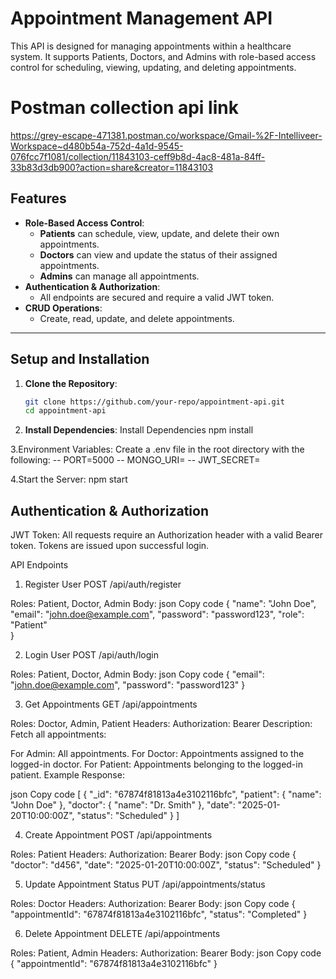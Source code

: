 # Appointment Management API

This API is designed for managing appointments within a healthcare system. It supports Patients, Doctors, and Admins with role-based access control for scheduling, viewing, updating, and deleting appointments.

# Postman collection api link

https://grey-escape-471381.postman.co/workspace/Gmail-%2F-Intelliveer-Workspace~d480b54a-752d-4a1d-9545-076fcc7f1081/collection/11843103-ceff9b8d-4ac8-481a-84ff-33b83d3db900?action=share&creator=11843103

## Features
- **Role-Based Access Control**:
  - **Patients** can schedule, view, update, and delete their own appointments.
  - **Doctors** can view and update the status of their assigned appointments.
  - **Admins** can manage all appointments.
- **Authentication & Authorization**:
  - All endpoints are secured and require a valid JWT token.
- **CRUD Operations**:
  - Create, read, update, and delete appointments.

---

## Setup and Installation

1. **Clone the Repository**:
   ```bash
   git clone https://github.com/your-repo/appointment-api.git
   cd appointment-api

2. **Install Dependencies**:
    Install Dependencies
     npm install

3.Environment Variables: Create a .env file in the root directory with the following:
    -- PORT=5000
    -- MONGO_URI=<your-mongodb-uri>
    -- JWT_SECRET=<your-secret-key>

4.Start the Server:
    npm start

## Authentication & Authorization
JWT Token:
All requests require an Authorization header with a valid Bearer <token> token.
Tokens are issued upon successful login.

API Endpoints
1. Register User
POST /api/auth/register

Roles: Patient, Doctor, Admin
Body:
json
Copy code
{
  "name": "John Doe",
  "email": "john.doe@example.com",
  "password": "password123",
  "role": "Patient"  
}

2. Login User
POST /api/auth/login

Roles: Patient, Doctor, Admin
Body:
json
Copy code
{
  "email": "john.doe@example.com",
  "password": "password123"
}

3. Get Appointments
GET /api/appointments

Roles: Doctor, Admin, Patient
Headers:
Authorization: Bearer <token>
Description:
Fetch all appointments:

For Admin: All appointments.
For Doctor: Appointments assigned to the logged-in doctor.
For Patient: Appointments belonging to the logged-in patient.
Example Response:

json
Copy code
[
  {
    "_id": "67874f81813a4e3102116bfc",
    "patient": { "name": "John Doe" },
    "doctor": { "name": "Dr. Smith" },
    "date": "2025-01-20T10:00:00Z",
    "status": "Scheduled"
  }
]

4. Create Appointment
POST /api/appointments

Roles: Patient
Headers:
Authorization: Bearer <token>
Body:
json
Copy code
{
  "doctor": "d456",
  "date": "2025-01-20T10:00:00Z",
  "status": "Scheduled"
}

5. Update Appointment Status
PUT /api/appointments/status

Roles: Doctor
Headers:
Authorization: Bearer <token>
Body:
json
Copy code
{
  "appointmentId": "67874f81813a4e3102116bfc",
  "status": "Completed"
}

6. Delete Appointment
DELETE /api/appointments

Roles: Patient, Admin
Headers:
Authorization: Bearer <token>
Body:
json
Copy code
{
  "appointmentId": "67874f81813a4e3102116bfc"
}
